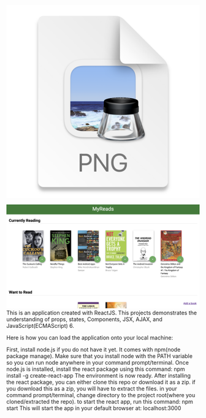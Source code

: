 ![](2020-12-13-17-59-59.png)

![](ScreenShot.png)
This is an application created with ReactJS. This projects demonstrates the understanding of props, states, Components, JSX, AJAX, and JavaScript(ECMAScript) 6.

Here is how you can load the application onto your local machine:

First, install node.js if you do not have it yet. It comes with npm(node package manage). Make sure that you install node with the PATH variable so you can run node anywhere in your command prompt/terminal.
Once node.js is installed, install the react package using this command: npm install -g create-react-app
The environment is now ready. After installing the react package, you can either clone this repo or download it as a zip. if you download this as a zip, you will have to extract the files.
in your command prompt/terminal, change directory to the project root(where you cloned/extracted the repo).
to start the react app, run this command: npm start
This will start the app in your default browser at: localhost:3000
